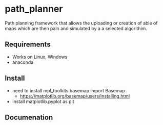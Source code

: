 # path_planner

Path planning framework that allows the uploading or creation of able of maps 
which are then paln and simulated by a a selected algorithim.

## Requirements
- Works on Linux, Windows
- anaconda


## Install 
- need to install mpl_toolkits.basemap import Basemap
    * https://matplotlib.org/basemap/users/installing.html
- install matplotlib.pyplot as plt



## Documenation

